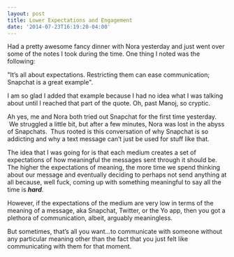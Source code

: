 ```yaml
---
layout: post
title: Lower Expectations and Engagement
date: '2014-07-23T16:19:20-04:00'
---
```

Had a pretty awesome fancy dinner with Nora yesterday and just went over some of the notes I took during the time. One thing I noted was the following:

"It’s all about expectations. Restricting them can ease communication; Snapchat is a great example".

I am so glad I added that example because I had no idea what I was talking about until I reached that part of the quote. Oh, past Manoj, so cryptic.

Ah yes, me and Nora both tried out Snapchat for the first time yesterday.  We struggled a little bit, but after a few minutes, Nora was lost in the abyss of Snapchats.  Thus rooted is this conversation of why Snapchat is so addicting and why a text message can’t just be used for stuff like that.

The idea that I was going for is that each medium creates a set of expectations of how meaningful the messages sent through it should be. The higher the expectations of meaning, the more time we spend thinking about our message and eventually deciding to perhaps not send anything at all because, well fuck, coming up with something meaningful to say all the time is ***hard***.

However, if the expectations of the medium are very low in terms of the meaning of a message, aka Snapchat, Twitter, or the Yo app, then you got a plethora of communication, albeit, arguably meaningless.

But sometimes, that’s all you want…to communicate with someone without any particular meaning other than the fact that you just felt like communicating with them for that moment.
